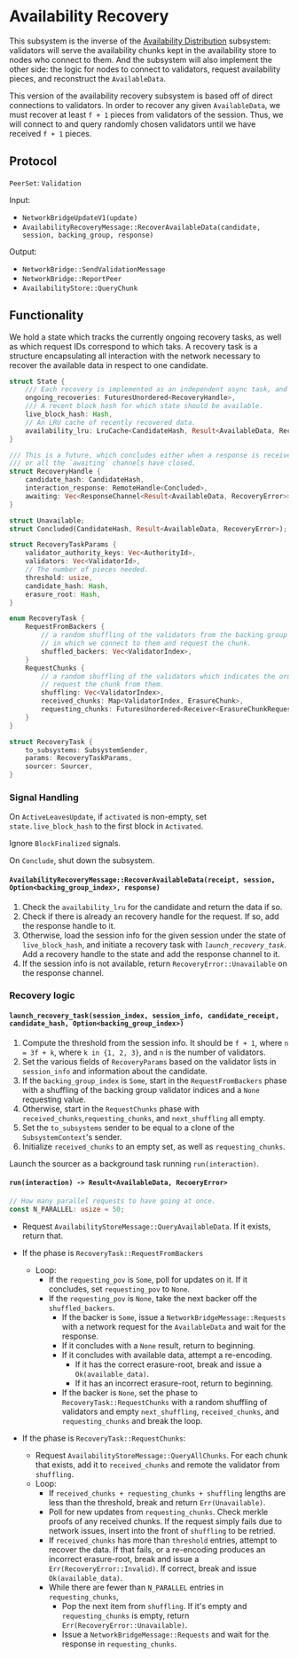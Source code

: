 # Availability Recovery

This subsystem is the inverse of the [Availability Distribution](availability-distribution.md) subsystem: validators will serve the availability chunks kept in the availability store to nodes who connect to them. And the subsystem will also implement the other side: the logic for nodes to connect to validators, request availability pieces, and reconstruct the `AvailableData`.

This version of the availability recovery subsystem is based off of direct connections to validators. In order to recover any given `AvailableData`, we must recover at least `f + 1` pieces from validators of the session. Thus, we will connect to and query randomly chosen validators until we have received `f + 1` pieces.

## Protocol

`PeerSet`: `Validation`

Input:

- `NetworkBridgeUpdateV1(update)`
- `AvailabilityRecoveryMessage::RecoverAvailableData(candidate, session, backing_group, response)`

Output:

- `NetworkBridge::SendValidationMessage`
- `NetworkBridge::ReportPeer`
- `AvailabilityStore::QueryChunk`

## Functionality

We hold a state which tracks the currently ongoing recovery tasks, as well as which request IDs correspond to which taks. A recovery task is a structure encapsulating all interaction with the network necessary to recover the available data in respect to one candidate.

```rust
struct State {
    /// Each recovery is implemented as an independent async task, and the handles only supply information about the result.
    ongoing_recoveries: FuturesUnordered<RecoveryHandle>,
    /// A recent block hash for which state should be available.
    live_block_hash: Hash,
    // An LRU cache of recently recovered data.
    availability_lru: LruCache<CandidateHash, Result<AvailableData, RecoveryError>>,
}

/// This is a future, which concludes either when a response is received from the interaction,
/// or all the `awaiting` channels have closed.
struct RecoveryHandle {
    candidate_hash: CandidateHash,
    interaction_response: RemoteHandle<Concluded>,
    awaiting: Vec<ResponseChannel<Result<AvailableData, RecoveryError>>>,
}

struct Unavailable;
struct Concluded(CandidateHash, Result<AvailableData, RecoveryError>);

struct RecoveryTaskParams {
    validator_authority_keys: Vec<AuthorityId>,
    validators: Vec<ValidatorId>,
    // The number of pieces needed.
    threshold: usize,
    candidate_hash: Hash,
    erasure_root: Hash,
}

enum RecoveryTask {
    RequestFromBackers {
        // a random shuffling of the validators from the backing group which indicates the order
        // in which we connect to them and request the chunk.
        shuffled_backers: Vec<ValidatorIndex>,
    }
    RequestChunks {
        // a random shuffling of the validators which indicates the order in which we connect to the validators and
        // request the chunk from them.
        shuffling: Vec<ValidatorIndex>,
        received_chunks: Map<ValidatorIndex, ErasureChunk>,
        requesting_chunks: FuturesUnordered<Receiver<ErasureChunkRequestResponse>>,
    }
}

struct RecoveryTask {
    to_subsystems: SubsystemSender,
    params: RecoveryTaskParams,
    sourcer: Sourcer,
}
```

### Signal Handling

On `ActiveLeavesUpdate`, if `activated` is non-empty, set `state.live_block_hash` to the first block in `Activated`.

Ignore `BlockFinalized` signals.

On `Conclude`, shut down the subsystem.

#### `AvailabilityRecoveryMessage::RecoverAvailableData(receipt, session, Option<backing_group_index>, response)`

1. Check the `availability_lru` for the candidate and return the data if so.
1. Check if there is already an recovery handle for the request. If so, add the response handle to it.
1. Otherwise, load the session info for the given session under the state of `live_block_hash`, and initiate a recovery task with *`launch_recovery_task`*. Add a recovery handle to the state and add the response channel to it.
1. If the session info is not available, return `RecoveryError::Unavailable` on the response channel.

### Recovery logic

#### `launch_recovery_task(session_index, session_info, candidate_receipt, candidate_hash, Option<backing_group_index>)`

1. Compute the threshold from the session info. It should be `f + 1`, where `n = 3f + k`, where `k in {1, 2, 3}`, and `n` is the number of validators.
1. Set the various fields of `RecoveryParams` based on the validator lists in `session_info` and information about the candidate.
1. If the `backing_group_index` is `Some`, start in the `RequestFromBackers` phase with a shuffling of the backing group validator indices and a `None` requesting value.
1. Otherwise, start in the `RequestChunks` phase with `received_chunks`,`requesting_chunks`, and `next_shuffling` all empty.
1. Set the `to_subsystems` sender to be equal to a clone of the `SubsystemContext`'s sender.
1. Initialize `received_chunks` to an empty set, as well as `requesting_chunks`.

Launch the sourcer as a background task running `run(interaction)`.

#### `run(interaction) -> Result<AvailableData, RecoeryError>`

```rust
// How many parallel requests to have going at once.
const N_PARALLEL: usize = 50;
```

* Request `AvailabilityStoreMessage::QueryAvailableData`. If it exists, return that.
* If the phase is `RecoveryTask::RequestFromBackers`
  * Loop:
    * If the `requesting_pov` is `Some`, poll for updates on it. If it concludes, set `requesting_pov` to `None`.
    * If the `requesting_pov` is `None`, take the next backer off the `shuffled_backers`.
        * If the backer is `Some`, issue a `NetworkBridgeMessage::Requests` with a network request for the `AvailableData` and wait for the response.
        * If it concludes with a `None` result, return to beginning.
        * If it concludes with available data, attempt a re-encoding.
            * If it has the correct erasure-root, break and issue a `Ok(available_data)`.
            * If it has an incorrect erasure-root, return to beginning.
        * If the backer is `None`, set the phase to `RecoveryTask::RequestChunks` with a random shuffling of validators and empty `next_shuffling`, `received_chunks`, and `requesting_chunks` and break the loop.

* If the phase is `RecoveryTask::RequestChunks`:
  * Request `AvailabilityStoreMessage::QueryAllChunks`. For each chunk that exists, add it to `received_chunks` and remote the validator from `shuffling`.
  * Loop:
    * If `received_chunks + requesting_chunks + shuffling` lengths are less than the threshold, break and return `Err(Unavailable)`.
    * Poll for new updates from `requesting_chunks`. Check merkle proofs of any received chunks. If the request simply fails due to network issues, insert into the front of `shuffling` to be retried.
    * If `received_chunks` has more than `threshold` entries, attempt to recover the data. If that fails, or a re-encoding produces an incorrect erasure-root, break and issue a `Err(RecoveryError::Invalid)`. If correct, break and issue `Ok(available_data)`.
    * While there are fewer than `N_PARALLEL` entries in `requesting_chunks`,
      * Pop the next item from `shuffling`. If it's empty and `requesting_chunks` is empty, return `Err(RecoveryError::Unavailable)`.
      * Issue a `NetworkBridgeMessage::Requests` and wait for the response in `requesting_chunks`.
